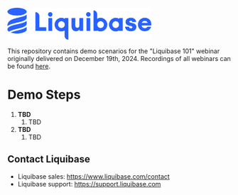 <p align="left">
  <img src="img/liquibase.png" alt="Liquibase Logo" title="Liquibase Logo" width="324" height="72">
</p>

This repository contains demo scenarios for the "Liquibase 101" webinar originally delivered on December 19th, 2024. Recordings of all webinars can be found [here](https://www.liquibase.com/videos).

# Demo Steps
1. **TBD**
    1. TBD
1. **TBD**
    1. TBD


## Contact Liquibase
* Liquibase sales: https://www.liquibase.com/contact
* Liquibase support: https://support.liquibase.com
